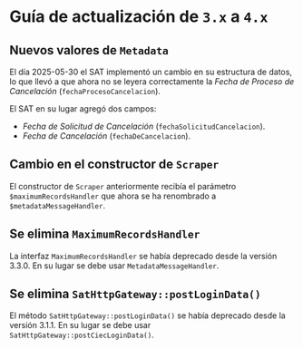 # Guía de actualización de `3.x` a `4.x`

## Nuevos valores de `Metadata`

El día 2025-05-30 el SAT implementó un cambio en su estructura de datos, lo que llevó a que ahora no se leyera
correctamente la *Fecha de Proceso de Cancelación* (`fechaProcesoCancelacion`).

El SAT en su lugar agregó dos campos:

- *Fecha de Solicitud de Cancelación* (`fechaSolicitudCancelacion`).
- *Fecha de Cancelación* (`fechaDeCancelacion`).

## Cambio en el constructor de `Scraper`

El constructor de `Scraper` anteriormente recibía el parámetro `$maximumRecordsHandler`
que ahora se ha renombrado a `$metadataMessageHandler`.

## Se elimina `MaximumRecordsHandler`

La interfaz `MaximumRecordsHandler` se había deprecado desde la versión 3.3.0.
En su lugar se debe usar `MetadataMessageHandler`.

## Se elimina `SatHttpGateway::postLoginData()`

El método `SatHttpGateway::postLoginData()` se había deprecado desde la versión 3.1.1.
En su lugar se debe usar  `SatHttpGateway::postCiecLoginData()`.
